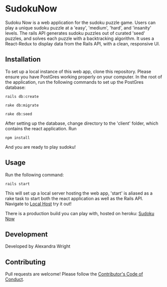 # SudokuNow

Sudoku Now is a web application for the sudoku puzzle game. Users can play a unique sudoku puzzle at a 'easy', 'medium', 'hard', and 'insanity' levels. The rails API generates sudoku puzzles out of curated 'seed' puzzles, and solves each puzzle with a backtracking algorithm. It uses a React-Redux to display data from the Rails API, with a clean, responsive UI.

## Installation


To set up a local instance of this web app, clone this repository. Please ensure you have PostGres working properly on your computer. In the root of the application, run the following commands to set up the PostGres database:

```
rails db:create
```

```
rake db:migrate
```

```rake db:seed```

After setting up the database, change directory to the 'client' folder, which contains the react application. Run 

```
npm install
```

And you are ready to play sudoku!

## Usage

Run the following command:

```
rails start
```

This will set up a local server hosting the web app, 'start' is aliased as a rake task to start both the react application as well as the Rails API.  Navigate to [Local Host](tcp://0.0.0.0:3000) try it out!

There is a production build you can play with, hosted on heroku: [Sudoku Now](https://sudoku-now.herokuapp.com/)

## Development

Developed by Alexandra Wright

## Contributing

Pull requests are welcome! Please follow the [Contributor's Code of Conduct](https://www.contributor-covenant.org/).
